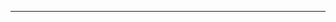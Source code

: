 <!--
CO_OP_TRANSLATOR_METADATA:
{
  "original_hash": "90ac762d40c6db51b8081cdb3e49e9db",
  "translation_date": "2025-08-28T21:10:56+00:00",
  "source_file": "README.md",
  "language_code": "da"
}
-->


---

